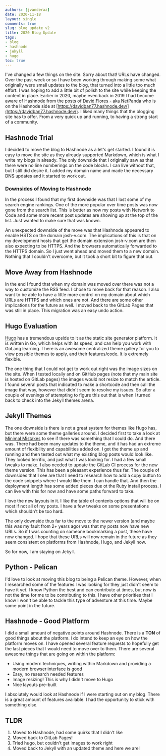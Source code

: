 ```yaml
---
authors: [jvanderaa]
date: 2020-11-18
layout: single
comments: true
slug: blog_update_v2
title: 2020 Blog Update
tags:
- blog
- hashnode
- jekyll
- hugo
toc: true
---
```



I've changed a few things on the site. Sorry about that! URLs have changed. Over the past week or so I have been working through making some what originally were small updates to the blog, that turned into a little too much effort. I was hoping to add a little bit of polish to the site while keeping the content in place. Earlier in 2020, maybe even back in 2019 I had become aware of Hashnode from the posts of [David Flores - aka NetPanda](https://twitter.com/davidban77) who is on the Hashnode side at [https://davidban77.hashnode.dev/](https://davidban77.hashnode.dev/). I liked many things that the blogging site has to offer. From a very quick up and running, to having a strong start of a
community.

<!-- more -->

## Hashnode Trial

I decided to move the blog to Hashnode as a let's get started. I found it is easy to move the site as they already supported Markdown, which is what I write my blogs in already. The only downside that I originally saw as that there were no line numberings on the code blocks. I can live without that, but I still did desire it. I added my domain name and made the necessary DNS updates and it started to work out.

### Downsides of Moving to Hashnode

In the process I found that my first downside was that I lost some of my search engine rankings. One of the more popular over time posts was now gone from the search list. This is better as now my posts with Network to Code and some more recent post updates are showing up at the top of the list. Just wanted to make sure that was known.  

An unexpected downside of the move was that Hashnode appeared to enable HSTS on the domain josh-v.com. The implications of this is that on my development hosts that get the domain extension josh-v.com are then also expecting to be HTTPS. And the browsers automatically forwarded to the HTTPS domain. So I just went ahead and moved them to a new domain. Nothing that I couldn't overcome, but it took a short bit to figure that out.

## Move Away from Hashnode

In the end I found that when my domain was moved over there was not a way to customize the RSS feed. I chose to move back for that reason. I also want to be able to have a little more control on my domain about which URLs are HTTPS and which ones are not. And there are some other implications for the future as well. I moved back to the GitLab Pages that was still in place. This migration was an easy undo action.

## Hugo Evaluation

[Hugo](https://gohugo.io/) has a tremendous upside to it as the static site generator platform. It is written in Go, which helps with its speed, and can help you work with GoLang learning. There is an awesome centralized theme gallery for you to view possible themes to apply, and their features/code. It is extremely flexible.  

The one thing that I could not get to work out right was the image sizes on the site. When I tested locally and on GitHub pages (note that my main site is hosted on GitLab pages) the images would not resize to match the article. I found several posts that indicated to make a shortcode and then call the image that way, however that didn't seem to resolve my issues. So after a couple of evenings of attempting to figure this out that is when I turned back to check into the Jekyll themes arena.

## Jekyll Themes

The one downside is there is not a great system for themes like Hugo has, but there were some theme galleries around. I decided first to take a look at [Minimal Mistakes](https://github.com/mmistakes/minimal-mistakes) to see if there was something that I could do. And there was. There had been many updates to the theme, and it has had an extreme amount of flexibility and capabilities added on. I got the theme up and running and then tested out what my existing blog posts would look like. They looked terrific, and just what I was looking for. I had a few small tweaks to make. I also needed to update the GitLab CI process for the new theme version. This has been a pleasant experience thus far. The couple of downsides that I see are that I need to research how to add a copy button to the code snippets where I would like them. I can handle that. And then the deployment length has some added pieces due ot the Ruby install process. I can live with this for now and have some paths forward to take.  

I love the new layouts in it. I like the table of contents options that will be on most if not all of my posts. I have a few tweaks on some presentations which shouldn't be too hard.  

The only downside thus far to the move to the newer version (and maybe this was my fault from 2+ years ago) was that my posts now have new URLs. So if I was counting on someone bookmarking a post, these have now changed. I hope that these URLs will now remain in the future as they seem consistent on platforms from Hashnode, Hugo, and Jekyll now.  

So for now, I am staying on Jekyll. 

## Python - Pelican

I'd love to look at moving this blog to being a Pelican theme. However, when I researched some of the features I was looking for they just didn't seem to have it yet. I know Python the best and can contribute at times, but now is not the time for me to be contributing to this. I have other priorities that I know I won't be able to tackle this type of adventure at this time. Maybe some point in the future.

## Hashnode - Good Platform

I did a small amount of negative points around Hashnode. There is a **TON** of good things about the platform. I do intend to keep an eye on how the platform moves on. I have opened several feature requests to hopefully get the last pieces that I would need to move over to them. There are several awesome things that are going on within the platform:

* Using modern techniques, writing within Markdown and providing a modern browser interface is good
* Easy, no research needed features
* Image resizing! This is why I didn't move to Hugo
* Nice layouts pre-built

I absolutely would look at Hashnode if I were starting out on my blog. There is a great amount of features available. I had the opportunity to stick with something else.

## TLDR

1. Moved to Hashnode, had some quirks that I didn't like
2. Moved back to GitLab Pages!
3. Tried hugo, but couldn't get images to work right
4. Moved back to Jekyll with an updated theme and here we are!
